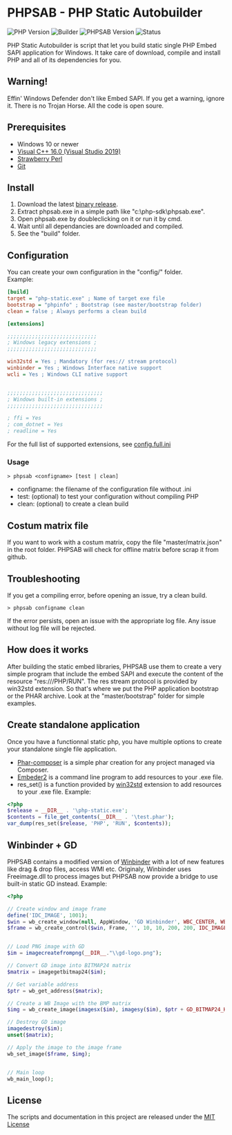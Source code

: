 # PHPSAB - PHP Static Autobuilder

![PHP Version](https://img.shields.io/badge/PHP-8.3.7-858eb7)
![Builder](https://img.shields.io/badge/vs16-x64-a679dd)
![PHPSAB Version](https://img.shields.io/badge/Version-0.1.2-blue)
![Status](https://img.shields.io/badge/Status-Active-green)


PHP Static Autobuilder is script that let you build static single PHP Embed SAPI application for Windows. It take care of download, compile and install PHP and all of its dependencies for you.

## Warning!
Effin' Windows Defender don't like Embed SAPI. If you get a warning, ignore it. There is no Trojan Horse. All the code is open soure.

## Prerequisites
- Windows 10 or newer
- [Visual C++ 16.0 (Visual Studio 2019)](https://visualstudio.microsoft.com/vs/older-downloads/)
- [Strawberry Perl](https://strawberryperl.com/)
- [Git](https://git-scm.com/download/win)

## Install
1.  Download the latest [binary release](https://github.com/ZmotriN/php-static-autobuilder/releases).
2.  Extract phpsab.exe in a simple path like "c:\php-sdk\phpsab.exe".
3.  Open phpsab.exe by doubleclicking on it or run it by cmd.
4.  Wait until all dependancies are downloaded and compiled.
5.  See the "build" folder.

## Configuration
You can create your own configuration in the "config/" folder.\
Example:
```ini
[build]
target = "php-static.exe" ; Name of target exe file
bootstrap = "phpinfo" ; Bootstrap (see master/bootstrap folder)
clean = false ; Always performs a clean build

[extensions]

;;;;;;;;;;;;;;;;;;;;;;;;;;;;;
; Windows legacy extensions ;
;;;;;;;;;;;;;;;;;;;;;;;;;;;;;

win32std = Yes ; Mandatory (for res:// stream protocol)
winbinder = Yes ; Windows Interface native support
wcli = Yes ; Windows CLI native support


;;;;;;;;;;;;;;;;;;;;;;;;;;;;;;;
; Windows built-in extensions ;
;;;;;;;;;;;;;;;;;;;;;;;;;;;;;;;

; ffi = Yes
; com_dotnet = Yes
; readline = Yes
```
For the full list of supported extensions, see [config.full.ini](https://github.com/ZmotriN/php-static-autobuilder/blob/main/config.full.ini)

### Usage
```shell
> phpsab <configname> [test | clean]
```
- configname: the filename of the configuration file without .ini
- test: (optional) to test your configuration without compiling PHP
- clean: (optional) to create a clean build


## Costum matrix file
If you want to work with a costum matrix, copy the file "master/matrix.json" in the root folder. PHPSAB will check for offline matrix before scrap it from github.


## Troubleshooting
If you get a compiling error, before opening an issue, try a clean build.
```shell
> phpsab configname clean
```
If the error persists, open an issue with the appropriate log file. Any issue without log file will be rejected.

## How does it works
After building the static embed libraries, PHPSAB use them to create a very simple program that include the embed SAPI and execute the content of the resource "res:///PHP/RUN". The res stream protocol is provided by win32std extension. So that's where we put the PHP application bootstrap or the PHAR archive. Look at the "master/bootstrap" folder for simple examples.


## Create standalone application
Once you have a functionnal static php,  you have multiple options to create your standalone single file application.

- [Phar-composer](https://github.com/clue/phar-composer) is a simple phar creation for any project managed via Composer.
- [Embeder2](https://github.com/crispy-computing-machine/embedder2) is a command line program to add resources to your .exe file.
- res_set() is a function provided by [win32std](http://wildphp.free.fr/wiki/doku.php?id=win32std:index) extension to add resources to your .exe file.
Example:
```php
<?php
$release = __DIR__ . '\php-static.exe';
$contents = file_get_contents(__DIR__ . '\test.phar');
var_dump(res_set($release, 'PHP', 'RUN', $contents));
```

## Winbinder + GD
PHPSAB contains a modified version of [Winbinder](https://github.com/ZmotriN/Winbinder-PHP8) with a lot of new features like drag & drop files, access WMI etc. Originaly, Winbinder uses Freeimage.dll to process images but PHPSAB now provide a bridge to use built-in static GD instead. Example:
```php
<?php

// Create window and image frame
define('IDC_IMAGE', 1001);
$win = wb_create_window(null, AppWindow, 'GD Winbinder', WBC_CENTER, WBC_CENTER, 220, 220, 0x00000000, 0);
$frame = wb_create_control($win, Frame, '', 10, 10, 200, 200, IDC_IMAGE, 0x00000004, 0, 0);


// Load PNG image with GD
$im = imagecreatefrompng(__DIR__."\\gd-logo.png");

// Convert GD image into BITMAP24 matrix
$matrix = imagegetbitmap24($im);

// Get variable address
$ptr = wb_get_address($matrix);

// Create a WB Image with the BMP matrix
$img = wb_create_image(imagesx($im), imagesy($im), $ptr + GD_BITMAP24_HEADER, $ptr + GD_BITMAP24_BITS);

// Destroy GD image
imagedestroy($im);
unset($matrix);

// Apply the image to the image frame
wb_set_image($frame, $img);


// Main loop
wb_main_loop();
```

## License
The scripts and documentation in this project are released under the [MIT License](https://github.com/ZmotriN/php-static-autobuilder/blob/main/LICENSE)
